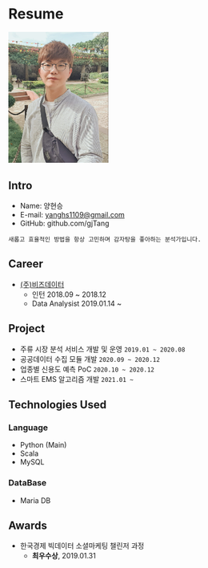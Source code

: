 # Resume

<img alt="프로필 사진" src="https://github.com/gjTang/resume/raw/main/images/me.jpeg" width="200">

## Intro
* Name: 양현승
* E-mail: yanghs1109@gmail.com
* GitHub: github.com/gjTang

```
새롭고 효율적인 방법을 항상 고민하며 감자탕을 좋아하는 분석가입니다.
```

## Career
* [(주)비즈데이터](http://bizdata.kr/wordpress/)
    - 인턴 2018.09 ~ 2018.12
    - Data Analysist 2019.01.14 ~
    
## Project
* 주류 시장 분석 서비스 개발 및 운영 `2019.01 ~ 2020.08`
* 공공데이터 수집 모듈 개발 `2020.09 ~ 2020.12`
* 업종별 신용도 예측 PoC `2020.10 ~ 2020.12`
* 스마트 EMS 알고리즘 개발 `2021.01 ~` 

## Technologies Used
### Language
* Python (Main)
* Scala
* MySQL

### DataBase
* Maria DB

## Awards
* 한국경제 빅데이터 소셜마케팅 챌린저 과정
    - **최우수상**, 2019.01.31
